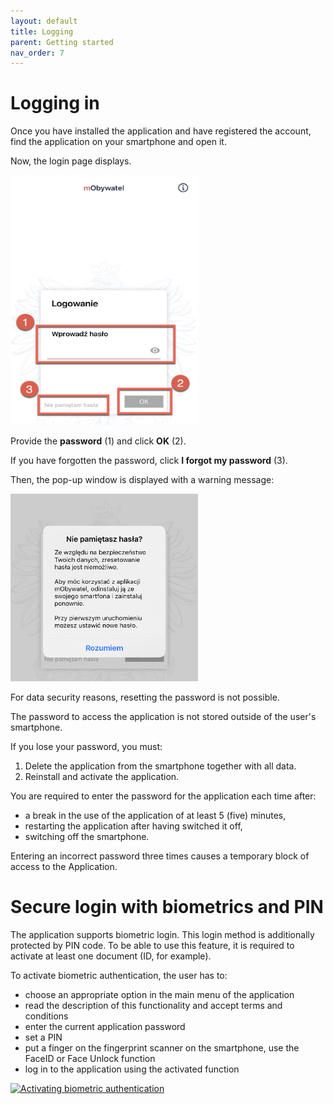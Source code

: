 ```yaml
---
layout: default
title: Logging
parent: Getting started
nav_order: 7
---
```


# Logging in

Once you have installed the application and have registered the account, find the application on your smartphone and open it.

Now, the login page displays.

<img src="../assets/images/password.jpg" width="300" height="400">

Provide the **password** (1) and click **OK** (2).

If you have forgotten the password, click **I forgot my password** (3).

Then, the pop-up window is displayed with a warning message:

<img src="../assets/images/forgot.jpeg" width="300" height="300">

For data security reasons, resetting the password is not possible.

The password to access the application is not stored outside of the user's smartphone. 

If you lose your password, you must:
1. Delete the application from the smartphone together with all data.
2. Reinstall and activate the application.

You are required to enter the password for the application each time after:
- a break in the use of the application of at least 5 (five) minutes,
- restarting the application after having switched it off,
- switching off the smartphone.

Entering an incorrect password three times causes a temporary block of access to the Application.   

# Secure login with biometrics and PIN

The application supports biometric login. This login method is additionally protected by PIN code. To be able to use this feature, it is required to activate at least one document (ID, for example).

To activate biometric authentication, the user has to:
- choose an appropriate option in the main menu of the application
- read the description of this functionality and accept terms and conditions
- enter the current application password
- set a PIN
- put a finger on the fingerprint scanner on the smartphone, use the FaceID or Face Unlock function
- log in to the application using the activated function

[![Activating biometric authentication](https://res.cloudinary.com/marcomontalbano/image/upload/v1619363280/video_to_markdown/images/youtube--zMI5f9jU3q8-c05b58ac6eb4c4700831b2b3070cd403.jpg)](https://youtu.be/zMI5f9jU3q8 "Activating biometric authentication")
